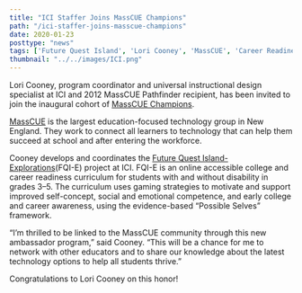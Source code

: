 ```yaml
---
title: "ICI Staffer Joins MassCUE Champions"
path: "/ici-staffer-joins-masscue-champions"
date: 2020-01-23
posttype: "news"
tags: ['Future Quest Island', 'Lori Cooney', 'MassCUE', 'Career Readiness' ,'Community Inclusion']
thumbnail: "../../images/ICI.png"
---
```


Lori Cooney, program coordinator and universal instructional design specialist at ICI and 2012 MassCUE Pathfinder recipient, has been invited to join the inaugural cohort of [MassCUE Champions](https://www.masscue.org/masscue-champions/).

[MassCUE](https://www.masscue.org/) is the largest education-focused technology group in New England. They work to connect all learners to technology that can help them succeed at school and after entering the workforce.

Cooney develops and coordinates the [Future Quest Island-Explorations](https://thinkcollege.net/about/what-is-think-college/future-quest-island-explorations)(FQI-E) project at ICI. FQI-E is an online accessible college and career readiness curriculum for students with and without disability in grades 3–5\. The curriculum uses gaming strategies to motivate and support improved self-concept, social and emotional competence, and early college and career awareness, using the evidence-based “Possible Selves” framework.

“I’m thrilled to be linked to the MassCUE community through this new ambassador program,” said Cooney. “This will be a chance for me to network with other educators and to share our knowledge about the latest technology options to help all students thrive.”

Congratulations to Lori Cooney on this honor!
